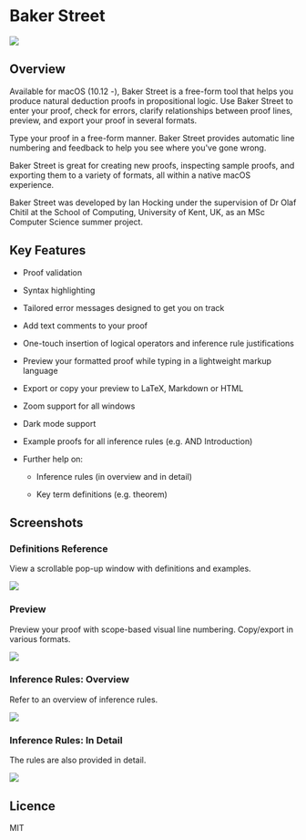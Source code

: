 # Baker Street

![](Screenshots/windowPlusAdvice.png)

## Overview

Available for macOS (10.12 -), Baker Street is a free-form tool that helps you produce 
natural deduction proofs in propositional logic. Use Baker Street to enter your proof, 
check for errors, clarify relationships between proof lines, preview, and export your proof 
in several formats.

Type your proof in a free-form manner. Baker Street provides automatic line
numbering and feedback to help you see where you've gone wrong.

Baker Street is great for creating new proofs, inspecting sample proofs, and
exporting them to a variety of formats, all within a native macOS experience.

Baker Street was developed by Ian Hocking under the supervision of Dr Olaf Chitil at the
School of Computing, University of Kent, UK, as an MSc Computer Science summer project.

## Key Features

- Proof validation

- Syntax highlighting

- Tailored error messages designed to get you on track

- Add text comments to your proof

- One-touch insertion of logical operators and inference rule justifications

- Preview your formatted proof while typing in a lightweight markup language

- Export or copy your preview to LaTeX, Markdown or HTML

- Zoom support for all windows

- Dark mode support

- Example proofs for all inference rules (e.g. AND Introduction)

- Further help on:

  - Inference rules (in overview and in detail)

  - Key term definitions (e.g. theorem)

## Screenshots

### Definitions Reference

View a scrollable pop-up window with definitions and examples.

![](Screenshots/definitions.png)

### Preview

Preview your proof with scope-based visual line numbering. Copy/export in various formats.

![](Screenshots/preview.png)

### Inference Rules: Overview

Refer to an overview of inference rules.

![](Screenshots/rulesOverview.png)

### Inference Rules: In Detail

The rules are also provided in detail.

![](Screenshots/rulesInDetail.png)

## Licence

MIT
